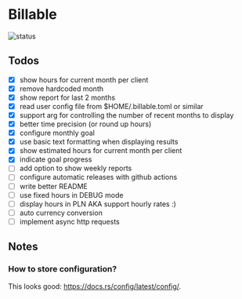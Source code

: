 # Billable

![status](https://github.com/robertwijas/billable-rust/actions/workflows/rust.yml/badge.svg)

## Todos 

- [x] show hours for current month per client
- [x] remove hardcoded month
- [x] show report for last 2 months
- [x] read user config file from $HOME/.billable.toml or similar
- [x] support arg for controlling the number of recent months to display
- [x] better time precision (or round up hours)
- [x] configure monthly goal
- [x] use basic text formatting when displaying results
- [x] show estimated hours for current month per client
- [x] indicate goal progress
- [ ] add option to show weekly reports
- [ ] configure automatic releases with github actions
- [ ] write better README
- [ ] use fixed hours in DEBUG mode 
- [ ] display hours in PLN AKA support hourly rates :)
- [ ] auto currency conversion
- [ ] implement async http requests

## Notes 

### How to store configuration?

This looks good: https://docs.rs/config/latest/config/.
